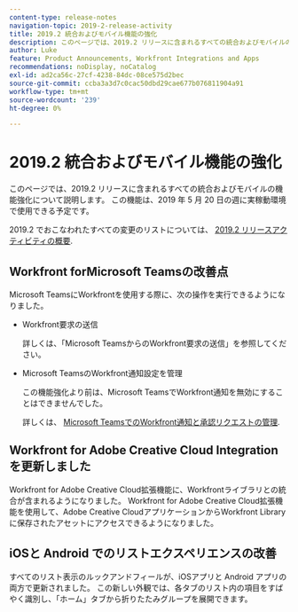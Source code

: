 ```yaml
---
content-type: release-notes
navigation-topic: 2019-2-release-activity
title: 2019.2 統合およびモバイル機能の強化
description: このページでは、2019.2 リリースに含まれるすべての統合およびモバイルの機能強化について説明します。 この機能は、2019 年 5 月 20 日の週に実稼動環境で使用できる予定です。
author: Luke
feature: Product Announcements, Workfront Integrations and Apps
recommendations: noDisplay, noCatalog
exl-id: ad2ca56c-27cf-4238-84dc-08ce575d2bec
source-git-commit: ccba3a3d7c0cac50dbd29cae677b076811904a91
workflow-type: tm+mt
source-wordcount: '239'
ht-degree: 0%

---
```


# 2019.2 統合およびモバイル機能の強化

このページでは、2019.2 リリースに含まれるすべての統合およびモバイルの機能強化について説明します。 この機能は、2019 年 5 月 20 日の週に実稼動環境で使用できる予定です。

2019.2 でおこなわれたすべての変更のリストについては、 [2019.2 リリースアクティビティの概要](../../../../product-announcements/product-releases/quarterly-release-archive/2019.2-release-activity/2019.2-release-activity-overview.md).

## Workfront forMicrosoft Teamsの改善点

Microsoft TeamsにWorkfrontを使用する際に、次の操作を実行できるようになりました。

* Workfront要求の送信

  詳しくは、「Microsoft TeamsからのWorkfront要求の送信」を参照してください。

* Microsoft TeamsのWorkfront通知設定を管理

  この機能強化より前は、Microsoft TeamsでWorkfront通知を無効にすることはできませんでした。

  詳しくは、 [Microsoft TeamsでのWorkfront通知と承認リクエストの管理](../../../../workfront-integrations-and-apps/using-workfront-with-microsoft-teams/manage-wf-notifications-approval-requests-ms-teams.md).

## Workfront for Adobe Creative Cloud Integration を更新しました

Workfront for Adobe Creative Cloud拡張機能に、Workfrontライブラリとの統合が含まれるようになりました。 Workfront for Adobe Creative Cloud拡張機能を使用して、Adobe Creative CloudアプリケーションからWorkfront Library に保存されたアセットにアクセスできるようになりました。

## iOSと Android でのリストエクスペリエンスの改善

すべてのリスト表示のルックアンドフィールが、iOSアプリと Android アプリの両方で更新されました。 この新しい外観では、各タブのリスト内の項目をすばやく識別し、「ホーム」タブから折りたたみグループを展開できます。

